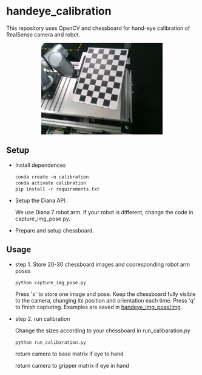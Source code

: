 # handeye_calibration
This repository uses OpenCV and chessboard for hand-eye calibration of RealSense camera and robot.
<div style="display: flex; justify-content: center; align-items: center">
    <img src="handeye_img_pose/img/img1.png" alt="example" width="320" height="240">
</div>

## Setup
- Install dependences
    ```
    conda create -n calibration
    conda activate calibration
    pip install -r requirements.txt
    ```

- Setup the Diana API. 

    We use Diana 7 robot arm. If your robot is different, change the code in capture_img_pose.py.

- Prepare and setup chessboard.

## Usage

- step 1. Store 20-30 chessboard images and cooresponding robot arm poses
    ```
    python capture_img_pose.py
    ```
    Press 's' to store one image and pose. Keep the chessboard fully visible to the camera, changing its position and orientation each time. Press 'q' to finish capturing. Examples are saved in [handeye_img_pose/img](handeye_img_pose/img/).

- step 2. run calibration

    Change the sizes according to your chessboard in run_calibaration.py
    ```
    python run_calibaration.py
    ```
    return camera to base matrix if eye to hand

    return camera to gripper matrix if eye in hand
